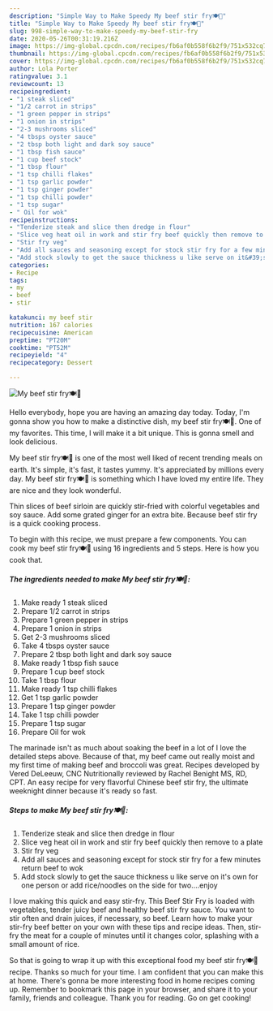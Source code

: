 ```yaml
---
description: "Simple Way to Make Speedy My beef stir fry🍽🥗"
title: "Simple Way to Make Speedy My beef stir fry🍽🥗"
slug: 998-simple-way-to-make-speedy-my-beef-stir-fry
date: 2020-05-26T00:31:19.216Z
image: https://img-global.cpcdn.com/recipes/fb6af0b558f6b2f9/751x532cq70/my-beef-stir-fry🍽🥗-recipe-main-photo.jpg
thumbnail: https://img-global.cpcdn.com/recipes/fb6af0b558f6b2f9/751x532cq70/my-beef-stir-fry🍽🥗-recipe-main-photo.jpg
cover: https://img-global.cpcdn.com/recipes/fb6af0b558f6b2f9/751x532cq70/my-beef-stir-fry🍽🥗-recipe-main-photo.jpg
author: Lola Porter
ratingvalue: 3.1
reviewcount: 13
recipeingredient:
- "1 steak sliced"
- "1/2 carrot in strips"
- "1 green pepper in strips"
- "1 onion in strips"
- "2-3 mushrooms sliced"
- "4 tbsps oyster sauce"
- "2 tbsp both light and dark soy sauce"
- "1 tbsp fish sauce"
- "1 cup beef stock"
- "1 tbsp flour"
- "1 tsp chilli flakes"
- "1 tsp garlic powder"
- "1 tsp ginger powder"
- "1 tsp chilli powder"
- "1 tsp sugar"
- " Oil for wok"
recipeinstructions:
- "Tenderize steak and slice then dredge in flour"
- "Slice veg heat oil in work and stir fry beef quickly then remove to a plate"
- "Stir fry veg"
- "Add all sauces and seasoning except for stock stir fry for a few minutes return beef to wok"
- "Add stock slowly to get the sauce thickness u like serve on it&#39;s own for one person or add rice/noodles on the side for two....enjoy"
categories:
- Recipe
tags:
- my
- beef
- stir

katakunci: my beef stir 
nutrition: 167 calories
recipecuisine: American
preptime: "PT20M"
cooktime: "PT52M"
recipeyield: "4"
recipecategory: Dessert

---
```



![My beef stir fry🍽🥗](https://img-global.cpcdn.com/recipes/fb6af0b558f6b2f9/751x532cq70/my-beef-stir-fry🍽🥗-recipe-main-photo.jpg)

Hello everybody, hope you are having an amazing day today. Today, I'm gonna show you how to make a distinctive dish, my beef stir fry🍽🥗. One of my favorites. This time, I will make it a bit unique. This is gonna smell and look delicious.

My beef stir fry🍽🥗 is one of the most well liked of recent trending meals on earth. It's simple, it's fast, it tastes yummy. It's appreciated by millions every day. My beef stir fry🍽🥗 is something which I have loved my entire life. They are nice and they look wonderful.

Thin slices of beef sirloin are quickly stir-fried with colorful vegetables and soy sauce. Add some grated ginger for an extra bite. Because beef stir fry is a quick cooking process.


To begin with this recipe, we must prepare a few components. You can cook my beef stir fry🍽🥗 using 16 ingredients and 5 steps. Here is how you cook that.

<!--inarticleads1-->

##### The ingredients needed to make My beef stir fry🍽🥗:

1. Make ready 1 steak sliced
1. Prepare 1/2 carrot in strips
1. Prepare 1 green pepper in strips
1. Prepare 1 onion in strips
1. Get 2-3 mushrooms sliced
1. Take 4 tbsps oyster sauce
1. Prepare 2 tbsp both light and dark soy sauce
1. Make ready 1 tbsp fish sauce
1. Prepare 1 cup beef stock
1. Take 1 tbsp flour
1. Make ready 1 tsp chilli flakes
1. Get 1 tsp garlic powder
1. Prepare 1 tsp ginger powder
1. Take 1 tsp chilli powder
1. Prepare 1 tsp sugar
1. Prepare  Oil for wok


The marinade isn&#39;t as much about soaking the beef in a lot of I love the detailed steps above. Because of that, my beef came out really moist and my first time of making beef and broccoli was great. Recipes developed by Vered DeLeeuw, CNC Nutritionally reviewed by Rachel Benight MS, RD, CPT. An easy recipe for very flavorful Chinese beef stir fry, the ultimate weeknight dinner because it&#39;s ready so fast. 

<!--inarticleads2-->

##### Steps to make My beef stir fry🍽🥗:

1. Tenderize steak and slice then dredge in flour
1. Slice veg heat oil in work and stir fry beef quickly then remove to a plate
1. Stir fry veg
1. Add all sauces and seasoning except for stock stir fry for a few minutes return beef to wok
1. Add stock slowly to get the sauce thickness u like serve on it&#39;s own for one person or add rice/noodles on the side for two....enjoy


I love making this quick and easy stir-fry. This Beef Stir Fry is loaded with vegetables, tender juicy beef and healthy beef stir fry sauce. You want to stir often and drain juices, if necessary, so beef. Learn how to make your stir-fry beef better on your own with these tips and recipe ideas. Then, stir-fry the meat for a couple of minutes until it changes color, splashing with a small amount of rice. 

So that is going to wrap it up with this exceptional food my beef stir fry🍽🥗 recipe. Thanks so much for your time. I am confident that you can make this at home. There's gonna be more interesting food in home recipes coming up. Remember to bookmark this page in your browser, and share it to your family, friends and colleague. Thank you for reading. Go on get cooking!
